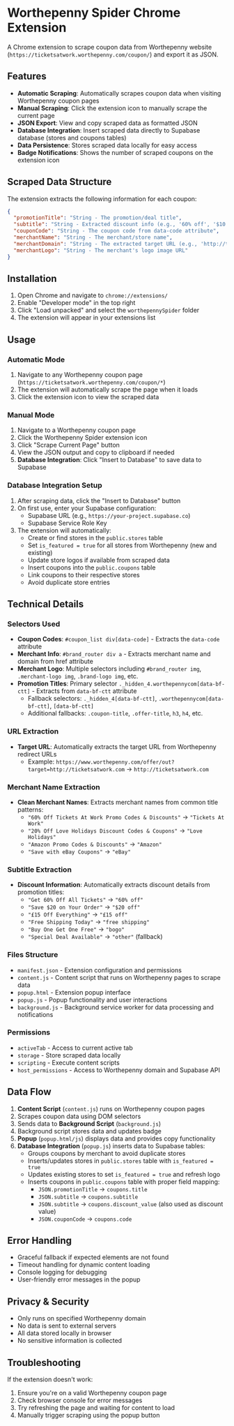 # Worthepenny Spider Chrome Extension

A Chrome extension to scrape coupon data from Worthepenny website (`https://ticketsatwork.worthepenny.com/coupon/`) and export it as JSON.

## Features

- **Automatic Scraping**: Automatically scrapes coupon data when visiting Worthepenny coupon pages
- **Manual Scraping**: Click the extension icon to manually scrape the current page
- **JSON Export**: View and copy scraped data as formatted JSON
- **Database Integration**: Insert scraped data directly to Supabase database (stores and coupons tables)
- **Data Persistence**: Stores scraped data locally for easy access
- **Badge Notifications**: Shows the number of scraped coupons on the extension icon

## Scraped Data Structure

The extension extracts the following information for each coupon:

```json
{
  "promotionTitle": "String - The promotion/deal title",
  "subtitle": "String - Extracted discount info (e.g., '60% off', '$10 off', 'other')",
  "couponCode": "String - The coupon code from data-code attribute",
  "merchantName": "String - The merchant/store name",
  "merchantDomain": "String - The extracted target URL (e.g., 'http://ticketsatwork.com')",
  "merchantLogo": "String - The merchant's logo image URL"
}
```

## Installation

1. Open Chrome and navigate to `chrome://extensions/`
2. Enable "Developer mode" in the top right
3. Click "Load unpacked" and select the `worthepennySpider` folder
4. The extension will appear in your extensions list

## Usage

### Automatic Mode
1. Navigate to any Worthepenny coupon page (`https://ticketsatwork.worthepenny.com/coupon/*`)
2. The extension will automatically scrape the page when it loads
3. Click the extension icon to view the scraped data

### Manual Mode
1. Navigate to a Worthepenny coupon page
2. Click the Worthepenny Spider extension icon
3. Click "Scrape Current Page" button
4. View the JSON output and copy to clipboard if needed
5. **Database Integration**: Click "Insert to Database" to save data to Supabase

### Database Integration Setup
1. After scraping data, click the "Insert to Database" button
2. On first use, enter your Supabase configuration:
   - Supabase URL (e.g., `https://your-project.supabase.co`)
   - Supabase Service Role Key
3. The extension will automatically:
   - Create or find stores in the `public.stores` table
   - Set `is_featured = true` for all stores from Worthepenny (new and existing)
   - Update store logos if available from scraped data
   - Insert coupons into the `public.coupons` table
   - Link coupons to their respective stores
   - Avoid duplicate store entries

## Technical Details

### Selectors Used
- **Coupon Codes**: `#coupon_list div[data-code]` - Extracts the `data-code` attribute
- **Merchant Info**: `#brand_router div a` - Extracts merchant name and domain from href attribute
- **Merchant Logo**: Multiple selectors including `#brand_router img`, `.merchant-logo img`, `.brand-logo img`, etc.
- **Promotion Titles**: Primary selector `._hidden_4.worthepennycom[data-bf-ctt]` - Extracts from `data-bf-ctt` attribute
  - Fallback selectors: `._hidden_4[data-bf-ctt]`, `.worthepennycom[data-bf-ctt]`, `[data-bf-ctt]`
  - Additional fallbacks: `.coupon-title`, `.offer-title`, `h3`, `h4`, etc.

### URL Extraction
- **Target URL**: Automatically extracts the target URL from Worthepenny redirect URLs
  - Example: `https://www.worthepenny.com/offer/out?target=http://ticketsatwork.com` → `http://ticketsatwork.com`

### Merchant Name Extraction
- **Clean Merchant Names**: Extracts merchant names from common title patterns:
  - `"60% Off Tickets At Work Promo Codes & Discounts"` → `"Tickets At Work"`
  - `"20% Off Love Holidays Discount Codes & Coupons"` → `"Love Holidays"`
  - `"Amazon Promo Codes & Discounts"` → `"Amazon"`
  - `"Save with eBay Coupons"` → `"eBay"`

### Subtitle Extraction
- **Discount Information**: Automatically extracts discount details from promotion titles:
  - `"Get 60% Off All Tickets"` → `"60% off"`
  - `"Save $20 on Your Order"` → `"$20 off"`
  - `"£15 Off Everything"` → `"£15 off"`
  - `"Free Shipping Today"` → `"free shipping"`
  - `"Buy One Get One Free"` → `"bogo"`
  - `"Special Deal Available"` → `"other"` (fallback)

### Files Structure
- `manifest.json` - Extension configuration and permissions
- `content.js` - Content script that runs on Worthepenny pages to scrape data
- `popup.html` - Extension popup interface
- `popup.js` - Popup functionality and user interactions
- `background.js` - Background service worker for data processing and notifications

### Permissions
- `activeTab` - Access to current active tab
- `storage` - Store scraped data locally
- `scripting` - Execute content scripts
- `host_permissions` - Access to Worthepenny domain and Supabase API

## Data Flow

1. **Content Script** (`content.js`) runs on Worthepenny coupon pages
2. Scrapes coupon data using DOM selectors
3. Sends data to **Background Script** (`background.js`)
4. Background script stores data and updates badge
5. **Popup** (`popup.html/js`) displays data and provides copy functionality
6. **Database Integration** (`popup.js`) inserts data to Supabase tables:
   - Groups coupons by merchant to avoid duplicate stores
   - Inserts/updates stores in `public.stores` table with `is_featured = true`
   - Updates existing stores to set `is_featured = true` and refresh logo
   - Inserts coupons in `public.coupons` table with proper field mapping:
     - `JSON.promotionTitle` → `coupons.title`
     - `JSON.subtitle` → `coupons.subtitle` 
     - `JSON.subtitle` → `coupons.discount_value` (also used as discount value)
     - `JSON.couponCode` → `coupons.code`

## Error Handling

- Graceful fallback if expected elements are not found
- Timeout handling for dynamic content loading
- Console logging for debugging
- User-friendly error messages in the popup

## Privacy & Security

- Only runs on specified Worthepenny domain
- No data is sent to external servers
- All data stored locally in browser
- No sensitive information is collected

## Troubleshooting

If the extension doesn't work:
1. Ensure you're on a valid Worthepenny coupon page
2. Check browser console for error messages
3. Try refreshing the page and waiting for content to load
4. Manually trigger scraping using the popup button